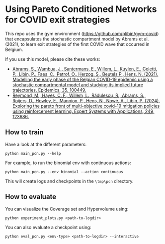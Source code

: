  # Using Pareto Conditioned Networks for COVID exit strategies

This repo uses the gym environment (https://github.com/plibin/gym-covid) that encapsulates the stochastic compartment model by Abrams et al. (2021), to learn exit strategies of the first COVID wave that occurred in Belgium.

If you use this model, please cite these works:
- [Abrams, S., Wambua, J., Santermans, E., Willem, L., Kuylen, E., Coletti, P., Libin, P., Faes, C., Petrof, O., Herzog, S., Beutels P., Hens, N. (2021). Modelling the early phase of the Belgian COVID-19 epidemic using a stochastic compartmental model and studying its implied future trajectories. Epidemics, 35, 100449.](https://www.sciencedirect.com/science/article/pii/S1755436521000116?via%3Dihub)
- [Reymond, M., Hayes, C. F., Willem, L., Rădulescu, R., Abrams, S., Roijers, D., Howley, E., Mannion, P., Hens, N., Nowé, A., Libin, P. (2024). Exploring the pareto front of multi-objective covid-19 mitigation policies using reinforcement learning. Expert Systems with Applications, 249, 123686.](https://www.sciencedirect.com/science/article/pii/S0957417424005529)

## How to train

Have a look at the different parameters:
```
python main_pcn.py --help
```

For example, to run the binomial env with continuous actions:
```
python main_pcn.py --env binomial --action continuous
```

This will create logs and checkpoints in the `\tmp\pcn` directory.

## How to evaluate

You can visualize the Coverage set and Hypervolume using:
```
python experiment_plots.py <path-to-logdir>
```

You can also evaluate a checkpoint using:
```
python eval_pcn.py <env-type> <path-to-logdir> --interactive
```

